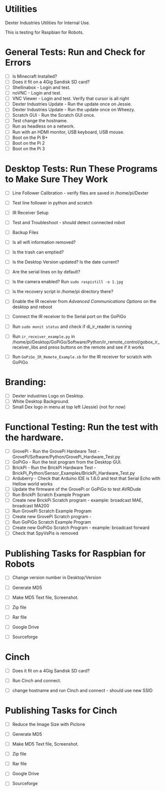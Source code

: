 # Utilities
Dexter Industries Utilities for Internal Use.


This is testing for Raspbian for Robots.


General Tests:  Run and Check for Errors
=====================================
- [ ] Is Minecraft Installed?
- [ ] Does it fit on a 4Gig Sandisk SD card?  
- [ ] Shellinabox - Login and test.  
- [ ] noVNC - Login and test.
- [ ] VNC Viewer - Login and test. Verify that cursor is all right
- [ ] Dexter Industries Update - Run the update once on Jessie.
- [ ] Dexter Industries Update - Run the update once on Wheezy.
- [ ] Scratch GUI - Run the Scratch GUI once.  
- [ ] Test change the hostname.
- [ ] Run as headless on a network.
- [ ] Run with an HDMI monitor, USB keyboard, USB mouse.
- [ ] Boot on the Pi B+
- [ ] Boot on the Pi 2
- [ ] Boot on the Pi 3

Desktop Tests:  Run These Programs to Make Sure They Work
=====================================
- [ ] Line Follower Calibration - verify files are saved in /home/pi/Dexter
- [ ] Test line follower in python and scratch
- [ ] IR Receiver Setup
- [ ] Test and Troubleshoot - should detect connected robot
- [ ] Backup Files

- [ ] Is all wifi information removed?
- [ ] Is the trash can emptied?
- [ ] Is the Desktop Version updated?  Is the date current?
- [ ] Are the serial lines on by default?
- [ ] Is the camera enabled?  Run `sudo raspistill -o 1.jpg`
- [ ] Is the recovery script in /home/pi directory there?
- [ ] Enable the IR receiver from *Advanced Communications Options* on the desktop and reboot
- [ ] Connect the IR receiver to the Serial port on the GoPiGo
- [ ] Run `sudo monit status` and check if di_ir_reader is running
- [ ] Run `ir_receiver_example.py` in /home/pi/Desktop/GoPiGo/Software/Python/ir_remote_control/gobox_ir_receiver_libs and press buttons on the remote and see if it works
- [ ] Run `GoPiGo_IR_Remote_Example.sb` for the IR receiver for scratch with GoPiGo

Branding:
=====================================
- [ ] Dexter industries Logo on Desktop.
- [ ] White Desktop Background.
- [ ] Small Dex logo in menu at top left (Jessie) (not for now)

Functional Testing:  Run the test with the hardware.
=====================================
- [ ] GrovePi -  Run the GrovePi Hardware Test - GrovePi/Software/Python/GrovePi_Hardware_Test.py
- [ ] GoPiGo - Run the test program from the Desktop GUI.
- [ ] BrickPi - Run the BrickPi Hardware Test - BrickPi_Python/Sensor_Examples/BrickPi_Hardware_Test.py
- [ ] Arduberry - Check that Arduino IDE is 1.6.0 and test that Serial Echo with Hellow world works
- [ ] Update the firmware of the GrovePi or GoPiGo to test AVRDude
- [ ] Run BrickPi Scratch Example Program
- [ ] Create new BrickPi Scratch program - example: broadcast MAE, broadcast MA200
- [ ] Run GrovePi Scratch Example Program
- [ ] Create new GrovePi Scratch program - 
- [ ] Run GoPiGo Scratch Example Program
- [ ] Create new GoPiGo Scratch Program - example: broadcast forward
- [ ] Check that SpyVsPis is removed

Publishing Tasks for Raspbian for Robots
=====================================
- [ ] Change version number in Desktop/Version
- [ ] Generate MD5
- [ ] Make MD5 Text file, Screenshot.
- [ ] Zip file
- [ ] Rar file
- [ ] Google Drive
- [ ] Sourceforge


Cinch
=====================================
- [ ] Does it fit on a 4Gig Sandisk SD card?  
- [ ] Run Cinch and connect.
- [ ] change hostname and run Cinch and connect - should use new SSID



Publishing Tasks for Cinch
=====================================
- [ ] Reduce the Image Size with Piclone
- [ ] Generate MD5
- [ ] Make MD5 Text file, Screenshot.
- [ ] Zip file
- [ ] Rar file
- [ ] Google Drive
- [ ] Sourceforge


